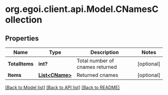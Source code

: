 # org.egoi.client.api.Model.CNamesCollection
## Properties

Name | Type | Description | Notes
------------ | ------------- | ------------- | -------------
**TotalItems** | **int?** | Total number of cnames returned | [optional] 
**Items** | [**List&lt;CName&gt;**](CName.md) | Returned cnames | [optional] 

[[Back to Model list]](../README.md#documentation-for-models) [[Back to API list]](../README.md#documentation-for-api-endpoints) [[Back to README]](../README.md)

